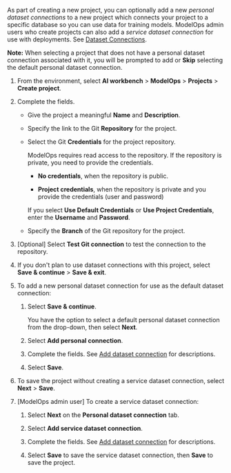 As part of creating a new project, you can optionally add a new *personal dataset connections* to a new project which connects your project to a specific database so you can use data for training models. ModelOps admin users who create projects can also add a *service dataset connection* for use with deployments. See [Dataset Connections](wkm1725389190945.md).

**Note:** When selecting a project that does not have a personal dataset connection associated with it, you will be prompted to add or **Skip** selecting the default personal dataset connection.

1.  From the environment, select **AI workbench** > **ModelOps** > **Projects** > **Create project**.


1.  Complete the fields.

    -   Give the project a meaningful **Name** and **Description**.


    -   Specify the link to the Git **Repository** for the project.


    -   Select the Git **Credentials** for the project repository.

        ModelOps requires read access to the repository. If the repository is private, you need to provide the credentials.

        -   **No credentials**, when the repository is public.


        -   **Project credentials**, when the repository is private and you provide the credentials (user and password)

        If you select **Use Default Credentials** or **Use Project Credentials**, enter the **Username** and **Password**.


    -   Specify the **Branch** of the Git repository for the project.


1.  [Optional] Select **Test Git connection** to test the connection to the repository.


1.  If you don't plan to use dataset connections with this project, select **Save & continue** > **Save & exit**.


1.  To add a new personal dataset connection for use as the default dataset connection:

    1.  Select **Save & continue**.

        You have the option to select a default personal dataset connection from the drop-down, then select **Next**.


    1.  Select **Add personal connection**.


    1.  Complete the fields. See [Add dataset connection](vpe1725389258480.md) for descriptions.


    1.  Select **Save**.


1.  To save the project without creating a service dataset connection, select **Next** > **Save**.


1.  [ModelOps admin user] To create a service dataset connection:

    1.  Select **Next** on the **Personal dataset connection** tab.


    1.  Select **Add service dataset connection**.


    1.  Complete the fields. See [Add dataset connection](vpe1725389258480.md) for descriptions.


    1.  Select **Save** to save the service dataset connection, then **Save** to save the project.


